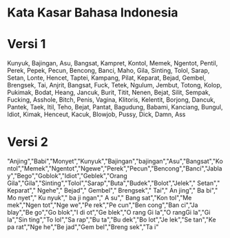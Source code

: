 # Kata Kasar Bahasa Indonesia

# Versi 1
Kunyuk, Bajingan, Asu, Bangsat, Kampret, Kontol, Memek, Ngentot, Pentil, Perek, Pepek, Pecun, Bencong, Banci, Maho, Gila, Sinting, Tolol, Sarap, Setan, Lonte, Hencet, Taptei, Kampang, Pilat, Keparat, Bejad, Gembel, Brengsek, Tai, Anjrit, Bangsat, Fuck, Tetek, Ngulum, Jembut, Totong, Kolop, Pukimak, Bodat, Heang, Jancuk, Burit, Titit, Nenen, Bejat, Silit, Sempak, Fucking, Asshole, Bitch, Penis, Vagina, Klitoris, Kelentit, Borjong, Dancuk, Pantek, Taek, Itil, Teho, Bejat, Pantat, Bagudung, Babami, Kanciang, Bungul, Idiot, Kimak, Henceut, Kacuk, Blowjob, Pussy, Dick, Damn, Ass

# Versi 2
"Anjing","Babi","Monyet","Kunyuk","Bajingan","bajingan","Asu","Bangsat","Kontol","Memek","Ngentot","Ngewe","Perek","Pecun","Bencong","Banci","Jablay","Bego","Goblok","Idiot","Geblek","Orang Gila","Gila","Sinting","Tolol","Sarap","Buta","Budek","Bolot","Jelek","  Setan","  Keparat","  Ngehe","  Bejad","  Gembel","  Brengsek","  Tai","  An jing","  Ba bi","  Mo nyet","  Ku nyuk","  ba ji ngan","  A su","  Bang sat","Kon tol","Me mek","Ngen tot","Nge we","Pe rek","Pe cun","Ben cong","Ban ci","Ja blay","Be go","Go blok","I di ot","Ge blek","O rang Gi la","O rangGi la","Gi la","Sin ting","To lol","Sa rap","Bu ta","Bu dek","Bo lot","Je lek","Se tan","Ke pa rat","Nge he","Be jad","Gem bel","Breng sek","Ta i"
